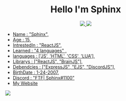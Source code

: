 <h1 align="center">Hello I'm Sphinx </h1>
<p align='center'>
   <a href="https://discord.gg/2ybjSaC8GZ"><img src="https://img.shields.io/discord/744592615592296539?logo=discord&logoColor=black&style=social"/>
   <a href="https://www.instagram.com/m4gamal/"><img src="https://img.shields.io/badge/instagram-%23E4415F?style=flat&logo=instagram&logoColor=white"/>
      </p>
   
   
   
   
   - Name : "Sphinx",
   - Age : 15,
   - IntrestedIn : "ReactJS",
   - Learned : "4 languages" ,
   - languages : ['JS', 'HTML', 'CSS', 'LUA'],
   - Librarys : ["ReactJS", "BrainJS"],
   - Debendcies : ["ExpressJS", "EJS", "DiscordJS"],
   - BirthDate : 1-24-2007,
   - Discord : "FTF| Sphinx#1100"
   - [My Website](https://oldsphinx.tk)
   
   <img src="https://github-readme-stats.vercel.app/api?username=ItzSphinx&&show_icons=true&title_color=ffffff&icon_color=bb2acf&text_color=daf7dc&bg_color=151515">
